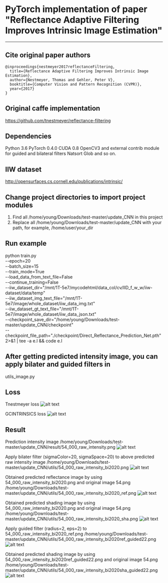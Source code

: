 # PyTorch implementation of paper "Reflectance Adaptive Filtering Improves Intrinsic Image Estimation"
---

## Cite original paper authors
```
@inproceedings{nestmeyer2017reflectanceFiltering,
  title={Reflectance Adaptive Filtering Improves Intrinsic Image Estimation},
  author={Nestmeyer, Thomas and Gehler, Peter V},
  booktitle={Computer Vision and Pattern Recognition (CVPR)},
  year={2017}
}
```

## Original caffe implementation
https://github.com/tnestmeyer/reflectance-filtering

## Dependencies
Python 3.6
PyTorch 0.4.0
CUDA 0.8
OpenCV3 and external contrib module for guided and bilateral filters
Natsort
Glob
and so on.

## IIW dataset
http://opensurfaces.cs.cornell.edu/publications/intrinsic/

## Change project directories to import project modules 
1. Find all /home/young/Downloads/test-master/update_CNN in this project 
2. Replace all /home/young/Downloads/test-master/update_CNN with your path, 
for example, /home/user/your_dir

## Run example
python train.py \
--epoch=20 \
--batch_size=15 \
--train_mode=True \
--load_data_from_text_file=False \
--continue_training=False \
--iiw_dataset_dir="/mnt/1T-5e7/mycodehtml/data_col/cv/IID_f_w_w/iiw-dataset/data/temp" \
--iiw_dataset_img_text_file="/mnt/1T-5e7/image/whole_dataset/iiw_data_img.txt" \
--iiw_dataset_gt_text_file="/mnt/1T-5e7/image/whole_dataset/iiw_data_json.txt" \
--checkpoint_save_dir="/home/young/Downloads/test-master/update_CNN/checkpoint" \
--checkpoint_file_path="./checkpoint/Direct_Reflectance_Prediction_Net.pth" \
2>&1 | tee -a e.l && code e.l

## After getting predicted intensity image, you can apply bilater and guided filters in
utils_image.py

## Loss
Tnestmeyer loss
![alt text](https://github.com/youngminpark2559/ml_cv_p/blob/master/IID/reflectance_filtering/train/loss_one.png)

GCINTRINSICS loss
![alt text](https://github.com/youngminpark2559/ml_cv_p/blob/master/IID/reflectance_filtering/train/loss_cgintrinsic.png)

## Result
Prediction intensity image
/home/young/Downloads/test-master/update_CNN/result/54_000_raw_intensity.png
![alt text](https://github.com/youngminpark2559/ml_cv_p/blob/master/IID/reflectance_filtering/result/54_000_raw_intensity.png)

Apply bilater filter (sigmaColor=20, sigmaSpace=20) to above predicted raw intensity image
/home/young/Downloads/test-master/update_CNN/utils/54_000_raw_intensity_bi2020.png
![alt text](https://github.com/youngminpark2559/ml_cv_p/blob/master/IID/reflectance_filtering/utils/54_000_raw_intensity_bi2020.png)

Obtained predicted reflectance image by using 54_000_raw_intensity_bi2020.png and original image 54.png
/home/young/Downloads/test-master/update_CNN/utils/54_000_raw_intensity_bi2020_ref.png
![alt text](https://github.com/youngminpark2559/ml_cv_p/blob/master/IID/reflectance_filtering/utils/54_000_raw_intensity_bi2020_ref.png)

Obtained predicted shading image by using 54_000_raw_intensity_bi2020.png and original image 54.png
/home/young/Downloads/test-master/update_CNN/utils/54_000_raw_intensity_bi2020_sha.png
![alt text](https://github.com/youngminpark2559/ml_cv_p/blob/master/IID/reflectance_filtering/utils/54_000_raw_intensity_bi2020_sha.png)

Apply guided filter (radius=2, eps=2) to 54_000_raw_intensity_bi2020_ref.png
/home/young/Downloads/test-master/update_CNN/utils/54_000_raw_intensity_bi2020ref_guided22.png
![alt text](https://github.com/youngminpark2559/ml_cv_p/blob/master/IID/reflectance_filtering/utils/54_000_raw_intensity_bi2020ref_guided22.png)

Obtained predicted shading image by using 54_000_raw_intensity_bi2020ref_guided22.png and original image 54.png
/home/young/Downloads/test-master/update_CNN/utils/54_000_raw_intensity_bi2020sha_guided22.png
![alt text](https://github.com/youngminpark2559/ml_cv_p/blob/master/IID/reflectance_filtering/utils/54_000_raw_intensity_bi2020sha_guided22.png)

